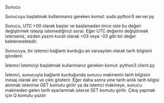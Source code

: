 Sunucu

Sunucuyu başlatmak kullanmanız gereken komut:
sudo python3 server.py

Sunucu, UTC +00 olarak başlar ve başlamadan önce size bu değeri değiştirmek isteyip istemediğinizi sorar.
Eğer UTC değerini değiştirmek isterseniz, sizden yazım kuralı olarak +03 veya -03 gibi bir değer beklenmektedir.

Sunucuya, bir istemci bağlantı kurduğu an varsayılan olarak tarih bilgisini gönderir.


İstemci
İstemciyi başlatmak kullanmanız gereken komut:
python3 client.py

İstemci, sunucuyla bağlantı kurduğunda sunucu makinenin tarih bilgisini mesaj olarak alır ve çıktı gösterir.
Eğer daha sonra yine tarih anlık tarih bilgisi alınmak istenirse GET komutu girilir ya da istemci makineye, sunucu makineden gelen tarih ayarlanmak isterse SET komutu girilir. Çıkış yapmak için Q komutu yazılır
